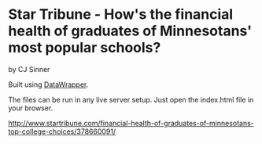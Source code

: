 Star Tribune - How's the financial health of graduates of Minnesotans' most popular schools?
================

by CJ Sinner

Built using [DataWrapper](https://github.com/datawrapper/datawrapper).

The files can be run in any live server setup. Just open the index.html file in your browser.

http://www.startribune.com/financial-health-of-graduates-of-minnesotans-top-college-choices/378660091/

